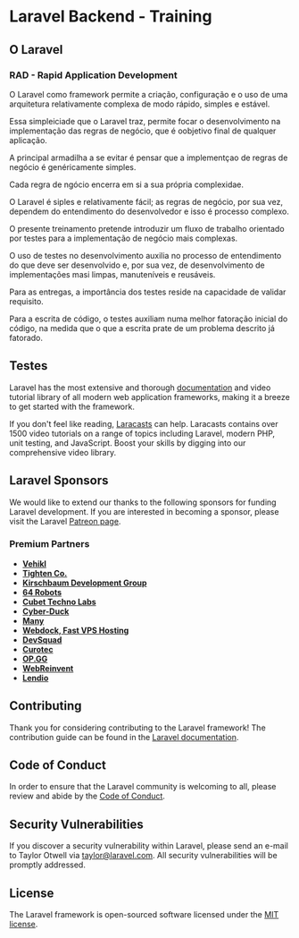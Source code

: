 # Laravel Backend - Training
## O Laravel
### RAD - Rapid Application Development

O Laravel como framework permite a criação, configuração e o uso de uma arquitetura relativamente complexa de modo rápido, simples e estável.

Essa simpleiciade que o Laravel traz, permite focar o desenvolvimento na implementação das regras de negócio, que é oobjetivo final de qualquer aplicação.

A principal armadilha a se evitar é pensar que a implementçao de regras de negócio é genéricamente simples.

Cada regra de ngócio encerra em si a sua própria complexidae. 

O Laravel é siples e relativamente fácil; as regras de negócio, por sua vez, dependem do entendimento do desenvolvedor e isso é processo complexo.

O presente treinamento pretende introduzir um fluxo de trabalho orientado por testes para a implementação de negócio mais complexas.  

O uso de testes no desenvolvimento auxilia no processo de entendimento do que deve ser desenvolvido e, por sua vez, de desenvolvimento de implementações masi limpas, manuteníveis e reusáveis.

Para as entregas, a importância dos testes reside na capacidade de validar requisito.

Para a escrita de código, o testes auxiliam numa melhor fatoração inicial do código, na medida que o que a escrita prate de um problema descrito já fatorado.



## Testes

Laravel has the most extensive and thorough [documentation](https://laravel.com/docs) and video tutorial library of all modern web application frameworks, making it a breeze to get started with the framework.

If you don't feel like reading, [Laracasts](https://laracasts.com) can help. Laracasts contains over 1500 video tutorials on a range of topics including Laravel, modern PHP, unit testing, and JavaScript. Boost your skills by digging into our comprehensive video library.

## Laravel Sponsors

We would like to extend our thanks to the following sponsors for funding Laravel development. If you are interested in becoming a sponsor, please visit the Laravel [Patreon page](https://patreon.com/taylorotwell).

### Premium Partners

- **[Vehikl](https://vehikl.com/)**
- **[Tighten Co.](https://tighten.co)**
- **[Kirschbaum Development Group](https://kirschbaumdevelopment.com)**
- **[64 Robots](https://64robots.com)**
- **[Cubet Techno Labs](https://cubettech.com)**
- **[Cyber-Duck](https://cyber-duck.co.uk)**
- **[Many](https://www.many.co.uk)**
- **[Webdock, Fast VPS Hosting](https://www.webdock.io/en)**
- **[DevSquad](https://devsquad.com)**
- **[Curotec](https://www.curotec.com/services/technologies/laravel/)**
- **[OP.GG](https://op.gg)**
- **[WebReinvent](https://webreinvent.com/?utm_source=laravel&utm_medium=github&utm_campaign=patreon-sponsors)**
- **[Lendio](https://lendio.com)**

## Contributing

Thank you for considering contributing to the Laravel framework! The contribution guide can be found in the [Laravel documentation](https://laravel.com/docs/contributions).

## Code of Conduct

In order to ensure that the Laravel community is welcoming to all, please review and abide by the [Code of Conduct](https://laravel.com/docs/contributions#code-of-conduct).

## Security Vulnerabilities

If you discover a security vulnerability within Laravel, please send an e-mail to Taylor Otwell via [taylor@laravel.com](mailto:taylor@laravel.com). All security vulnerabilities will be promptly addressed.

## License

The Laravel framework is open-sourced software licensed under the [MIT license](https://opensource.org/licenses/MIT).
